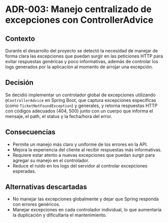 # ADR-003: Manejo centralizado de excepciones con ControllerAdvice

## Contexto
Durante el desarrollo del proyecto se detectó la necesidad de manejar de forma clara
las excepciones que puedan surgir en las peticiones HTTP para evitar
respuestas genéricas y poco informativas, además de controlar los logs generados por la aplicación
al momento de arrojar una excepción.

## Decisión
Se decidió implementar un controlador global de excepciones utilizando `@ControllerAdvice`
en Spring Boot, que captura excepciones específicas (como `TicketNotFoundException`)
y generales, y retorna respuestas HTTP con códigos adecuados (404, 500)
junto con un cuerpo que informa el mensaje, el path, el status y la fecha/hora del error.

## Consecuencias
- Permite un manejo más claro y uniforme de los errores en la API.
- Mejora la experiencia del cliente al recibir respuestas más informativas.
- Requiere estar atento a nuevas excepciones que puedan surgir para agregar su manejo
en el controlador.
- Reduce el ruido en los logs del servidor al controlar excepciones esperadas.

## Alternativas descartadas
- No manejar las excepciones globalmente y dejar que Spring responda con errores genéricos.
- Manejar excepciones en cada controlador individual, lo que aumentaría la duplicación y
dificultaría el mantenimiento.


